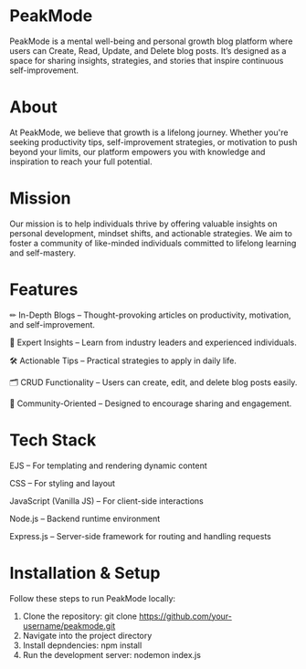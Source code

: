# PeakMode
PeakMode is a mental well-being and personal growth blog platform where users can Create, Read, Update, and Delete blog posts. It’s designed as a space for sharing insights, strategies, and stories that inspire continuous self-improvement.

# About
At PeakMode, we believe that growth is a lifelong journey. Whether you're seeking productivity tips, self-improvement strategies, or motivation to push beyond your limits, our platform empowers you with knowledge and inspiration to reach your full potential.

# Mission
Our mission is to help individuals thrive by offering valuable insights on personal development, mindset shifts, and actionable strategies. We aim to foster a community of like-minded individuals committed to lifelong learning and self-mastery.

# Features
✏ In-Depth Blogs – Thought-provoking articles on productivity, motivation, and self-improvement.

🎯 Expert Insights – Learn from industry leaders and experienced individuals.

🛠 Actionable Tips – Practical strategies to apply in daily life.

🗂 CRUD Functionality – Users can create, edit, and delete blog posts easily.

💬 Community-Oriented – Designed to encourage sharing and engagement.

# Tech Stack
EJS – For templating and rendering dynamic content

CSS – For styling and layout

JavaScript (Vanilla JS) – For client-side interactions

Node.js – Backend runtime environment

Express.js – Server-side framework for routing and handling requests

# Installation & Setup
Follow these steps to run PeakMode locally:
1. Clone the repository: git clone https://github.com/your-username/peakmode.git
2. Navigate into the project directory
3. Install depndencies: npm install
4. Run the development server: nodemon index.js
